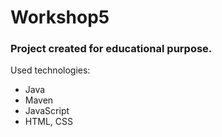 # Workshop5

### Project created for educational purpose.


Used technologies:
* Java
* Maven
* JavaScript
* HTML, CSS
